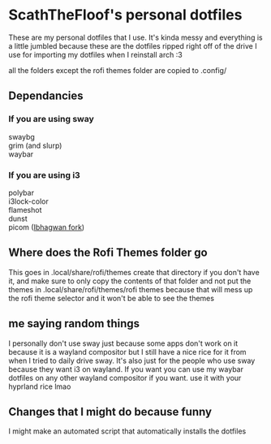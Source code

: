 # ScathTheFloof's personal dotfiles

These are my personal dotfiles that I use.
It's kinda messy and everything is a little jumbled because these are the dotfiles ripped right off of the drive I use for importing my dotfiles when I reinstall arch :3

all the folders except the rofi themes folder are copied to .config/

## Dependancies 
### If you are using sway
swaybg \
grim (and slurp) \
waybar
### If you are using i3
polybar \
i3lock-color \
flameshot \
dunst \
picom ([Ibhagwan fork](https://github.com/ibhagwan/picom))

## Where does the Rofi Themes folder go
This goes in .local/share/rofi/themes create that directory if you don't have it, and make sure to only copy the contents of that folder and not put the themes in .local/share/rofi/themes/rofi themes because that will mess up the rofi theme selector and it won't be able to see the themes

## me saying random things
I personally don't use sway just because some apps don't work on it because it is a wayland compositor
but I still have a nice rice for it from when I tried to daily drive sway. It's also just for the people who use sway because they want i3 on wayland. If you want you can use my waybar dotfiles on any other wayland compositor if you want.
use it with your hyprland rice lmao


## Changes that I might do because funny
I might make an automated script that automatically installs the dotfiles
